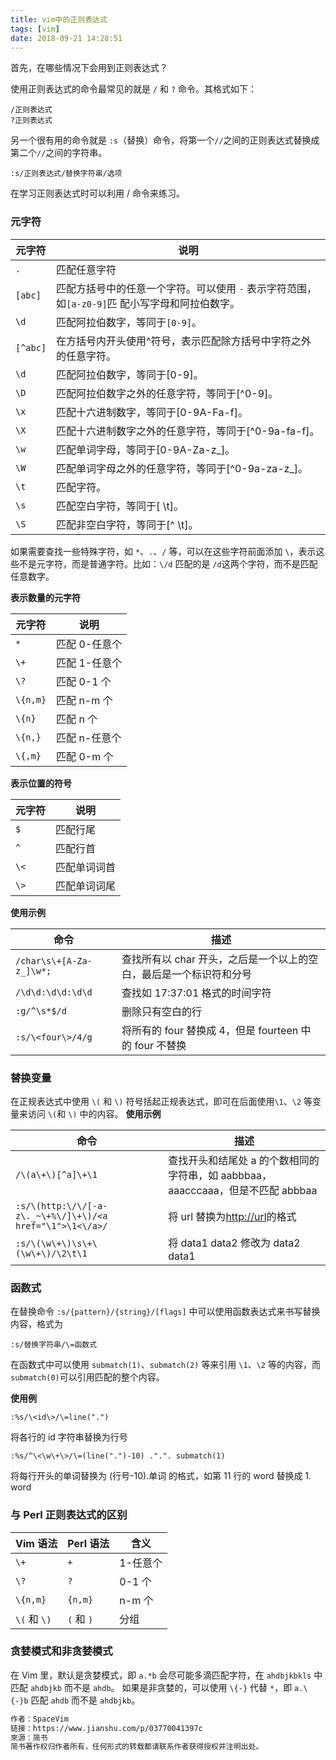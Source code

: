 ```yaml
---
title: vim中的正则表达式
tags: [vim]
date: 2018-09-21 14:28:51
---
```


首先，在哪些情况下会用到正则表达式？

使用正则表达式的命令最常见的就是 `/` 和 `?` 命令。其格式如下：

```
/正则表达式
?正则表达式
```

另一个很有用的命令就是 `:s`（替换）命令，将第一个`//`之间的正则表达式替换成第二个`//`之间的字符串。

```
:s/正则表达式/替换字符串/选项
```

在学习正则表达式时可以利用 / 命令来练习。

### 元字符

| 元字符   | 说明                                                                                           |
| -------- | ---------------------------------------------------------------------------------------------- |
| `.`      | 匹配任意字符                                                                                   |
| `[abc]`  | 匹配方括号中的任意一个字符。可以使用 `-` 表示字符范围，如`[a-z0-9]`匹 配小写字母和阿拉伯数字。 |
| `\d`     | 匹配阿拉伯数字，等同于`[0-9]`。                                                                |
| `[^abc]` | 在方括号内开头使用^符号，表示匹配除方括号中字符之外的任意字符。                                |
| `\d`     | 匹配阿拉伯数字，等同于[0-9]。                                                                  |
| `\D`     | 匹配阿拉伯数字之外的任意字符，等同于[^0-9]。                                                   |
| `\x`     | 匹配十六进制数字，等同于[0-9A-Fa-f]。                                                          |
| `\X`     | 匹配十六进制数字之外的任意字符，等同于[^0-9a-fa-f]。                                           |
| `\w`     | 匹配单词字母，等同于[0-9A-Za-z_]。                                                             |
| `\W`     | 匹配单词字母之外的任意字符，等同于[^0-9a-za-z_]。                                              |
| `\t`     | 匹配<TAB>字符。                                                                                |
| `\s`     | 匹配空白字符，等同于[ \t]。                                                                    |
| `\S`     | 匹配非空白字符，等同于[^ \t]。                                                                 |

如果需要查找一些特殊字符，如 `*`、`.`、`/` 等，可以在这些字符前面添加 `\`，表示这些不是元字符，而是普通字符。比如：`\/d` 匹配的是 `/d`这两个字符，而不是匹配任意数字。

**表示数量的元字符**

| 元字符   | 说明          |
| -------- | ------------- |
| `*`      | 匹配 0-任意个 |
| `\+`     | 匹配 1-任意个 |
| `\?`     | 匹配 0-1 个   |
| `\{n,m}` | 匹配 n-m 个   |
| `\{n}`   | 匹配 n 个     |
| `\{n,}`  | 匹配 n-任意个 |
| `\{,m}`  | 匹配 0-m 个   |

**表示位置的符号**

| 元字符 | 说明         |
| ------ | ------------ |
| `$`    | 匹配行尾     |
| `^`    | 匹配行首     |
| `\<`   | 匹配单词词首 |
| `\>`   | 匹配单词词尾 |

**使用示例**

| 命令                     | 描述                                                               |
| ------------------------ | ------------------------------------------------------------------ |
| `/char\s\+[A-Za-z_]\w*;` | 查找所有以 char 开头，之后是一个以上的空白，最后是一个标识符和分号 |
| `/\d\d:\d\d:\d\d`        | 查找如 17:37:01 格式的时间字符                                     |
| `:g/^\s*$/d`             | 删除只有空白的行                                                   |
| `:s/\<four\>/4/g`        | 将所有的 four 替换成 4，但是 fourteen 中的 four 不替换             |

### 替换变量

在正规表达式中使用 `\(` 和 `\)` 符号括起正规表达式，即可在后面使用`\1`、`\2` 等变量来访问 `\(`和 `\)` 中的内容。
**使用示例**

| 命令                                                      | 描述                                                                            |
| --------------------------------------------------------- | ------------------------------------------------------------------------------- |
| `/\(a\+\)[^a]\+\1`                                        | 查找开头和结尾处 a 的个数相同的字符串，如 aabbbaa，aaacccaaa，但是不匹配 abbbaa |
| `:s/\(http:\/\/[-a-z\._~\+%\/]\+\)/<a href="\1">\1<\/a>/` | 将 url 替换为<a href="http://url">http://url</a>的格式                          |
| `:s/\(\w\+\)\s\+\(\w\+\)/\2\t\1`                          | 将 data1 data2 修改为 data2 data1                                               |

### 函数式

在替换命令 `:s/{pattern}/{string}/[flags]` 中可以使用函数表达式来书写替换内容，格式为

```
:s/替换字符串/\=函数式
```

在函数式中可以使用 `submatch(1)`、`submatch(2)` 等来引用 `\1`、`\2` 等的内容，而`submatch(0)`可以引用匹配的整个内容。

**使用例**

```
:%s/\<id\>/\=line(".")
```

将各行的 id 字符串替换为行号

```
:%s/^\<\w\+\>/\=(line(".")-10) .".". submatch(1)
```

将每行开头的单词替换为 (行号-10).单词 的格式，如第 11 行的 word 替换成 1. word

### 与 Perl 正则表达式的区别

| Vim 语法     | Perl 语法  | 含义     |
| ------------ | ---------- | -------- |
| `\+`         | `+`        | 1-任意个 |
| `\?`         | `?`        | 0-1 个   |
| `\{n,m}`     | `{n,m}`    | n-m 个   |
| `\(` 和 `\)` | `(` 和 `)` | 分组     |

### 贪婪模式和非贪婪模式

在 Vim 里，默认是贪婪模式，即 `a.*b` 会尽可能多滴匹配字符，在 `ahdbjkbkls` 中匹配 `ahdbjkb` 而不是 `ahdb`。
如果是非贪婪的，可以使用 `\{-}` 代替 `*`，即 `a.\{-}b` 匹配 `ahdb` 而不是 `ahdbjkb`。

```txt
作者：SpaceVim
链接：https://www.jianshu.com/p/03770041397c
來源：简书
简书著作权归作者所有，任何形式的转载都请联系作者获得授权并注明出处。
```
